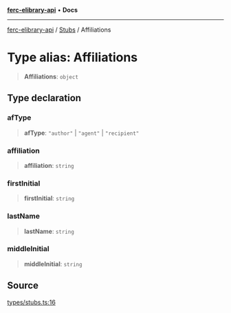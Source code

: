 [**ferc-elibrary-api**](../../../README.md) • **Docs**

***

[ferc-elibrary-api](../../../globals.md) / [Stubs](../README.md) / Affiliations

# Type alias: Affiliations

> **Affiliations**: `object`

## Type declaration

### afType

> **afType**: `"author"` \| `"agent"` \| `"recipient"`

### affiliation

> **affiliation**: `string`

### firstInitial

> **firstInitial**: `string`

### lastName

> **lastName**: `string`

### middleInitial

> **middleInitial**: `string`

## Source

[types/stubs.ts:16](https://github.com/4very/ferc-elibrary-api/blob/26cf3a80a2b0f4f142a63a2fbb278e16f26a1d37/src/types/stubs.ts#L16)
